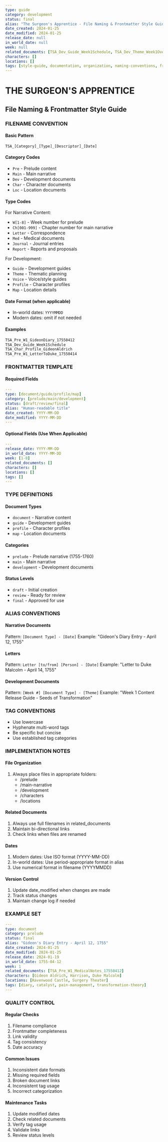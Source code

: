 ```yaml
---
type: guide
category: development
status: final
alias: "The Surgeon's Apprentice - File Naming & Frontmatter Style Guide"
date_created: 2024-01-25
date_modified: 2024-01-25
release_date: null
in_world_date: null
week: null
related_documents: [TSA_Dev_Guide_Week1Schedule, TSA_Dev_Theme_Week1Overview]
characters: []
locations: []
tags: [style-guide, documentation, organization, naming-conventions, frontmatter]
---
```

# THE SURGEON'S APPRENTICE
## File Naming & Frontmatter Style Guide

### FILENAME CONVENTION

#### Basic Pattern
`TSA_[Category]_[Type]_[Descriptor]_[Date]`

#### Category Codes
- `Pre` - Prelude content
- `Main` - Main narrative
- `Dev` - Development documents
- `Char` - Character documents
- `Loc` - Location documents

#### Type Codes
For Narrative Content:
- `W[1-8]` - Week number for prelude
- `Ch[001-999]` - Chapter number for main narrative
- `Letter` - Correspondence
- `Med` - Medical documents
- `Journal` - Journal entries
- `Report` - Reports and proposals

For Development:
- `Guide` - Development guides
- `Theme` - Thematic planning
- `Voice` - Voice/style guides
- `Profile` - Character profiles
- `Map` - Location details

#### Date Format (when applicable)
- In-world dates: `YYYYMMDD`
- Modern dates: omit if not needed

#### Examples
```markdown
TSA_Pre_W1_GideonDiary_17550412
TSA_Dev_Guide_Week1Schedule
TSA_Char_Profile_GideonAldrich
TSA_Pre_W1_LetterToDuke_17550414
```

### FRONTMATTER TEMPLATE

#### Required Fields
```yaml
---
type: [document/guide/profile/map]
category: [prelude/main/development]
status: [draft/review/final]
alias: "Human-readable title"
date_created: YYYY-MM-DD
date_modified: YYYY-MM-DD
---
```

#### Optional Fields (Use When Applicable)
```yaml
---
release_date: YYYY-MM-DD
in_world_date: YYYY-MM-DD
week: [1-8]
related_documents: []
characters: []
locations: []
tags: []
---
```

### TYPE DEFINITIONS

#### Document Types
- `document` - Narrative content
- `guide` - Development guides
- `profile` - Character profiles
- `map` - Location documents

#### Categories
- `prelude` - Prelude narrative (1755-1760)
- `main` - Main narrative
- `development` - Development documents

#### Status Levels
- `draft` - Initial creation
- `review` - Ready for review
- `final` - Approved for use

### ALIAS CONVENTIONS

#### Narrative Documents
Pattern: `[Document Type] - [Date]`
Example: "Gideon's Diary Entry - April 12, 1755"

#### Letters
Pattern: `Letter [to/from] [Person] - [Date]`
Example: "Letter to Duke Malcolm - April 14, 1755"

#### Development Documents
Pattern: `[Week #] [Document Type] - [Theme]`
Example: "Week 1 Content Release Guide - Seeds of Transformation"

### TAG CONVENTIONS
- Use lowercase
- Hyphenate multi-word tags
- Be specific but concise
- Use established tag categories

### IMPLEMENTATION NOTES

#### File Organization
1. Always place files in appropriate folders:
   - /prelude
   - /main-narrative
   - /development
   - /characters
   - /locations

#### Related Documents
1. Always use full filenames in related_documents
2. Maintain bi-directional links
3. Check links when files are renamed

#### Dates
1. Modern dates: Use ISO format (YYYY-MM-DD)
2. In-world dates: Use period-appropriate format in alias
3. Use numerical format in filename (YYYYMMDD)

#### Version Control
1. Update date_modified when changes are made
2. Track status changes
3. Maintain change log if needed

### EXAMPLE SET

```yaml
---
type: document
category: prelude
status: final
alias: "Gideon's Diary Entry - April 12, 1755"
date_created: 2024-01-25
date_modified: 2024-01-25
release_date: 2024-01-19
in_world_date: 1755-04-12
week: 1
related_documents: [TSA_Pre_W1_MedicalNotes_17550412]
characters: [Gideon Aldrich, Harrison, Duke Malcolm]
locations: [Ravenwood Castle, Surgery Theater]
tags: [diary, catalyst, pain-management, transformation-theory]
---
```

### QUALITY CONTROL

#### Regular Checks
1. Filename compliance
2. Frontmatter completeness
3. Link validity
4. Tag consistency
5. Date accuracy

#### Common Issues
1. Inconsistent date formats
2. Missing required fields
3. Broken document links
4. Inconsistent tag usage
5. Incorrect categorization

#### Maintenance Tasks
1. Update modified dates
2. Check related documents
3. Verify tag usage
4. Validate links
5. Review status levels